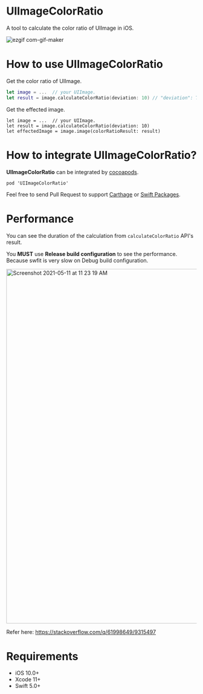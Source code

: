 # UIImageColorRatio

A tool to calculate the color ratio of UIImage in iOS.

![ezgif com-gif-maker](https://user-images.githubusercontent.com/5275802/117752368-39fa6500-b249-11eb-83ae-9e797abdea7f.gif)


# How to use UIImageColorRatio

Get the color ratio of UIImage.

```swift
let image = ...  // your UIImage.
let result = image.calculateColorRatio(deviation: 10) // "deviation": The deviation on pixels, It's from 0 to 255. Bigger deviation means less kind of colors.
```

Get the effected image.

```
let image = ...  // your UIImage.
let result = image.calculateColorRatio(deviation: 10)
let effectedImage = image.image(colorRatioResult: result)
```


# How to integrate UIImageColorRatio?

**UIImageColorRatio** can be integrated by [cocoapods](https://cocoapods.org/). 

```
pod 'UIImageColorRatio'
```

Feel free to send Pull Request to support [Carthage](https://github.com/Carthage/Carthage) or [Swift Packages](https://developer.apple.com/documentation/swift_packages).

# Performance

You can see the duration of the calculation from `calculateColorRatio` API's result.

You **MUST** use **Release build configuration** to see the performance. Because swfit is very slow on Debug build configuration. 

<img width="935" alt="Screenshot 2021-05-11 at 11 23 19 AM" src="https://user-images.githubusercontent.com/5275802/117753620-60210480-b24b-11eb-9b5b-2246ccf1f6c6.png">

Refer here: https://stackoverflow.com/q/61998649/9315497
  

# Requirements

- iOS 10.0+
- Xcode 11+
- Swift 5.0+
